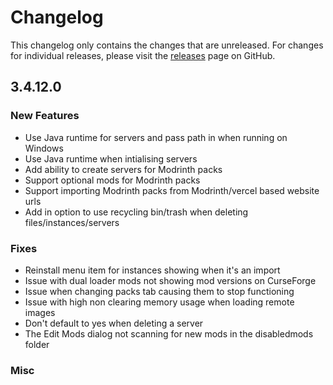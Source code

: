 # Changelog

This changelog only contains the changes that are unreleased. For changes for individual releases, please visit the
[releases](https://github.com/ATLauncher/ATLauncher/releases) page on GitHub.

## 3.4.12.0

### New Features
- Use Java runtime for servers and pass path in when running on Windows
- Use Java runtime when intialising servers
- Add ability to create servers for Modrinth packs
- Support optional mods for Modrinth packs
- Support importing Modrinth packs from Modrinth/vercel based website urls
- Add in option to use recycling bin/trash when deleting files/instances/servers

### Fixes
- Reinstall menu item for instances showing when it's an import
- Issue with dual loader mods not showing mod versions on CurseForge
- Issue when changing packs tab causing them to stop functioning
- Issue with high non clearing memory usage when loading remote images
- Don't default to yes when deleting a server
- The Edit Mods dialog not scanning for new mods in the disabledmods folder

### Misc
